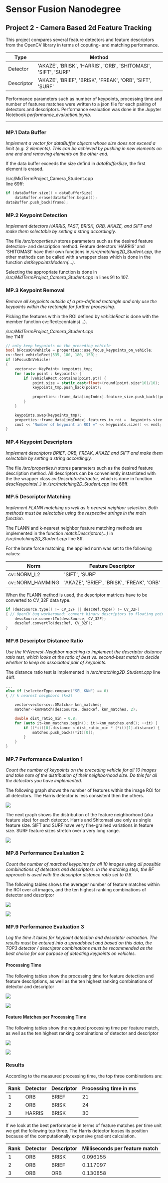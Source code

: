 # Sensor Fusion Nanodegree

## Project 2 - Camera Based 2d Feature Tracking
This project compares several feature detectors and feature descriptors from the OpenCV library in terms of coputing- and matching performance. 

|Type	|Method	|
|---	|---	|
|Detector	|'AKAZE', 'BRISK', 'HARRIS', 'ORB', 'SHITOMASI', 'SIFT', 'SURF'	|
|Descriptor	|'AKAZE', 'BRIEF', 'BRISK', 'FREAK', 'ORB', 'SIFT', 'SURF'		|

Performance parameters such as number of keypoints, processing time and number of features matches were written to a json file for each pairing of detectors and descriptors. Performance evaluation was done in the Jupyter Notebook _performance_evaluation.ipynb_.

---

[//]: # (Image References)

[img01]: ./img/img01.png " "
[img02]: ./img/img02.png " "
[img03]: ./img/img03.png " "
[img04]: ./img/img04.png " "
[img05]: ./img/img05.png " "
[img06]: ./img/img06.png " "
[img07]: ./img/img07.png " "
[img08]: ./img/img08.png " "


### MP.1 Data Buffer

_Implement a vector for dataBuffer objects whose size does not exceed a limit (e.g. 2 elements). This can be achieved by pushing in new elements on one end and removing elements on the other end._

If the data buffer exceeds the size defind in _dataBufferSize_, the first element is erased.

/src/MidTermProject_Camera_Student.cpp <br/>line 69ff:

```c++
if (dataBuffer.size() > dataBufferSize)
	dataBuffer.erase(dataBuffer.begin());
dataBuffer.push_back(frame);
```

### MP.2 Keypoint Detection

_Implement detectors HARRIS, FAST, BRISK, ORB, AKAZE, and SIFT and make them selectable by setting a string accordingly._

The file _/src/properties.h_ stores parameters such as the desired feature detection- and description method. Feature detectors 'HARRIS' and 'SHITOMASI' have their own functions in _/src/matching2D_Student.cpp_, the other methods can be called with a wrapper class which is done in the function _detKeypointsModern(...)_.

Selecting the appropriate function is done in _/src/MidTermProject_Camera_Student.cpp_ in lines 91 to 107.

### MP.3 Keypoint Removal

_Remove all keypoints outside of a pre-defined rectangle and only use the keypoints within the rectangle for further processing._


Picking the features within the ROI defined by _vehicleRect_ is done with the member function cv::Rect::contains(...).


_/src/MidTermProject_Camera_Student.cpp_ <br/> line 114ff

```c++
// only keep keypoints on the preceding vehicle
bool bFocusOnVehicle = properties::use_focus_keypoints_on_vehicle;
cv::Rect vehicleRect(535, 180, 180, 150);
if (bFocusOnVehicle)
{
	vector<cv::KeyPoint> keypoints_tmp; 
	for (auto point : keypoints) {
		if (vehicleRect.contains(point.pt)) {
			point.size = static_cast<float>(round(point.size*10)/10);
			keypoints_tmp.push_back(point);
				
			properties::frame_data[imgIndex].feature_size.push_back((point.size));
		}
	}

	keypoints.swap(keypoints_tmp);
	properties::frame_data[imgIndex].features_in_roi =  keypoints.size();
	cout << "Number of keypoint in ROI =" << keypoints.size() << endl;
}
```

### MP.4 Keypoint Descriptors

_Implement descriptors BRIEF, ORB, FREAK, AKAZE and SIFT and make them selectable by setting a string accordingly._

The file _/src/properties.h_ stores parameters such as the desired feature description method. All descriptors can be conveniently instantiated with the the wrapper class _cv:DescriptorExtractor_, which is done in function _descKeypoints(..)_ in _/src/matching2D_Student.cpp_ line 66ff. 


### MP.5 Descriptor Matching

_Implement FLANN matching as well as k-nearest neighbor selection. Both methods must be selectable using the respective strings in the main function._

The FLANN and k-nearest neighbor feature matching methods are implemented in the function _matchDescriptors(...)_ in _/src/matching2D_Student.cpp_ line 8ff.

For the brute force matching, the applied norm was set to the following values:

|Norm	|Feature Descriptor|
|---	|---	|
|cv::NORM_L2		|'SIFT', 'SURF'								|
|cv::NORM_HAMMING	|'AKAZE', 'BRIEF', 'BRISK', 'FREAK', 'ORB'	| 

When the FLANN method is used, the descriptor matrices have to be converted to CV_32F data type.

```c++
if (descSource.type() != CV_32F || descRef.type() != CV_32F)
{ // OpenCV bug workaround: convert binary descriptors to floating point due to a bug in current OpenCV implementation
	descSource.convertTo(descSource, CV_32F);
	descRef.convertTo(descRef, CV_32F);
}
```

### MP.6 Descriptor Distance Ratio

_Use the K-Nearest-Neighbor matching to implement the descriptor distance ratio test, which looks at the ratio of best vs. second-best match to decide whether to keep an associated pair of keypoints._

The distance ratio test is implemented in _/src/matching2D_Student.cpp_ line 46ff. 


```c++
...
else if (selectorType.compare("SEL_KNN") == 0)
{ // k nearest neighbors (k=2)

	vector<vector<cv::DMatch>> knn_matches;
	matcher->knnMatch(descSource, descRef, knn_matches, 2);

	double dist_ratio_min = 0.8;
	for (auto it=knn_matches.begin(); it!=knn_matches.end(); ++it) {
		if ((*it)[0].distance < dist_ratio_min * (*it)[1].distance) {
			matches.push_back((*it)[0]);
		}
	}
}
```

### MP.7 Performance Evaluation 1

_Count the number of keypoints on the preceding vehicle for all 10 images and take note of the distribution of their neighborhood size. Do this for all the detectors you have implemented._

The following graph shows the number of features within the image ROI for all detectors. The Harris detector is less consistent then the others.


![][img01]


The next graph shows the distribution of the feature neighborhood (aka feature size) for each detector. Harris and Shitomasi use only as single feature size. SIFT and SURF have very fine-grained variations in feature size. SURF feature sizes stretch over a very long range.  

![][img02]

### MP.8 Performance Evaluation 2

_Count the number of matched keypoints for all 10 images using all possible combinations of detectors and descriptors. In the matching step, the BF approach is used with the descriptor distance ratio set to 0.8._


The following tables shows the averager number of feature matches within the ROI over all images, and the ten highest ranking combinations of detector and descriptor

![][img03]

![][img04]


### MP.9 Performance Evaluation 3

_Log the time it takes for keypoint detection and descriptor extraction. The results must be entered into a spreadsheet and based on this data, the TOP3 detector / descriptor combinations must be recommended as the best choice for our purpose of detecting keypoints on vehicles._

#### Processing Time

The following tables show the processing time for feature detection and feature descriptions, as well as the ten highest ranking combinations of detector and descriptor

![][img05]

![][img06]

#### Feature Matches per Processing Time

The following tables show the required processing time per feature match, as well as the ten highest ranking combinations of detector and descriptor

![][img07]

![][img08]

### Results

According to the measured processing time, the top three combinations are:

|Rank|Detector|Descriptor|Processing time in ms|
|---		|---|---|---|
|1|ORB		|BRIEF|21|
|2|ORB		|BRISK|24|
|3|HARRIS	|BRISK|30| 

If we look at the best performance in terms of feature matches per time unit we get the following top three. The Harris detector looses its position because of the computationally expensive gradient calculation. 

|Rank|Detector|Descriptor|Milliseconds per feature match|
|---		|---|---|---|
|1|ORB		|BRISK	|0.096155|
|2|ORB		|BRIEF	|0.117097|
|3|ORB		|ORB	|0.130858| 














